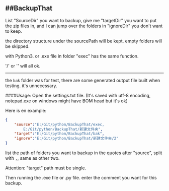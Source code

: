 ##BackupThat
------

List "SourceDir" you want to backup, give me "targetDir" you want to put the zip files in, and I can jump over the folders in "ignoreDir" you don't want to keep.

the directory structure under the sourcePath will be kept.
empty folders will be skipped.

with Python3.
or .exe file in folder "exec" has the same function.

'/' or '\' will all ok.

---

the `bak` folder was for test, there are some generated output file built when testing. it's unnecessary.

####Usage:
Open the settings.txt file. (It's saved with utf-8 encoding, notepad.exe on windows might have BOM head but it's ok)

Here is en example:
``` json
{
    "source":"E:/Git/python/BackupThat/exec,
        E:/Git/python/BackupThat/新建文件夹",
    "target":"E:/Git/python/BackupThat/bak",
    "ignore":"E:/Git/python/BackupThat/新建文件夹/2"
}
```

list the path of folders you want to backup in the quotes after "source", split with `,`, same as other two.

Attention: "target" path must be single.

Then running the .exe file or .py file. enter the comment you want for this backup.